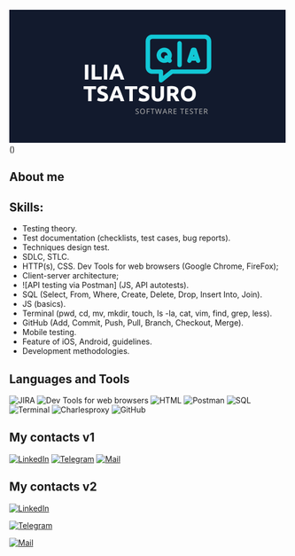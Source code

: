 ![](https://github.com/Ilya-Tsatsuro/Ilya-Tsatsuro/blob/main/assets/Software%20tester.png)()


## About me 


## Skills:
- Testing theory.
- Test documentation (checklists, test cases, bug reports).
- Techniques design test.
- SDLC, STLC.
- HTTP(s), CSS.
Dev Tools for web browsers (Google Chrome, FireFox);
- Client-server architecture;
- ![API testing via Postman] (JS, API autotests).
- SQL (Select, From, Where, Create, Delete, Drop, Insert Into, Join).
- JS (basics).
- Terminal (pwd, cd, mv, mkdir, touch, ls -la, cat, vim, find, grep, less).
- GitHub (Add, Commit, Push, Pull, Branch, Checkout, Merge).
- Mobile testing.
- Feature of iOS, Android, guidelines.
- Development methodologies.


## Languages and Tools
![JIRA](https://img.shields.io/badge/-JIRA-FFFFFF?style=for-the-badge&logo=JIRA&&logoColor=2584FF)
![Dev Tools for web browsers](https://img.shields.io/badge/-Dev_Tools_for_web_browsers-1967D2?style=for-the-badge&logo=Charlesproxy&&logoColor=FFFFFF)
![HTML](https://img.shields.io/badge/-HTML-1F1F1F?style=for-the-badge&logo=HTML&&logoColor=FFFFFF)
![Postman](https://img.shields.io/badge/-Postman-FF6C37?style=for-the-badge&logo=Postman&&logoColor=FFFFFF)
![SQL](https://img.shields.io/badge/-SQL-FFFFFF?style=for-the-badge&logo=PostgreSQL&&logoColor=336791)
![Terminal](https://img.shields.io/badge/-Terminal-282A36?style=for-the-badge&logo=Terminal&&logoColor=FFFFFF)
![Charlesproxy](https://img.shields.io/badge/-Charlesproxy-BBDDEE?style=for-the-badge&logo=Charlesproxy&&logoColor=2A6D7E)
![GitHub](https://img.shields.io/badge/-GitHub-161B22?style=for-the-badge&logo=GitHub&&logoColor=F0F6FC)


## My contacts v1

[![LinkedIn](https://img.shields.io/badge/-LinkedIn-FFFFFF?style=flat-square&logo=LinkedIn&logoColor=0B66C2)](https://www.linkedin.com/in/tsatsuro93/) 
[![Telegram](https://img.shields.io/badge/-Telegram-131415?style=flat-square&logo=Telegram&logoColor=27AAE9)](https://t.me/Ilya_Tsatsuro)
[![Mail](https://img.shields.io/badge/-Mail-DDDDDD?style=flat-square&logo=Gmail&logoColor=EA4236)](tsatsuro93@gmail.com)

## My contacts v2

[![LinkedIn](https://img.shields.io/badge/-LinkedIn-FFFFFF?style=social&logo=LinkedIn&logoColor=0B66C2)](https://www.linkedin.com/in/tsatsuro93/)

[![Telegram](https://img.shields.io/badge/-Telegram-131415?style=social&logo=Telegram&logoColor=27AAE9)](https://www.linkedin.com/in/tsatsuro93/)

[![Mail](https://img.shields.io/badge/-Mail-F7F8F7?style=social&logo=Gmail&logoColor=EA4236)](tsatsuro93@gmail.com)